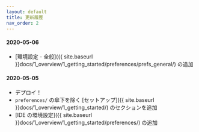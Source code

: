 ```yaml
---
layout: default
title: 更新履歴
nav_order: 2
---
```


#### 2020-05-06

- [環境設定 - 全般]({{ site.baseurl }}docs/1_overview/1_getting_started/preferences/prefs_general/) の追加

#### 2020-05-05

- デプロイ！
- `preferences/` の傘下を除く [セットアップ]({{ site.baseurl }}docs/1_overview/1_getting_started/) のセクションを追加
- [IDE の環境設定]({{ site.baseurl }}docs/1_overview/1_getting_started/preferences/) の追加
